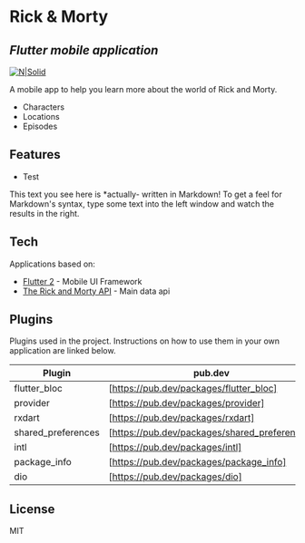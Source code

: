 # Rick & Morty
## _Flutter mobile application_

[![N|Solid](https://flutter.dev/assets/dash/Dashatars-389042bdc0682644666ce0c179964cebeb9f79483330c7ea61543757e10954cc.png)](https://flutter.dev/dash)



A mobile app to help you learn more about the world of Rick and Morty.

- Characters
- Locations
- Episodes

## Features

- Test

This text you see here is *actually- written in Markdown! To get a feel
for Markdown's syntax, type some text into the left window and
watch the results in the right.

## Tech

Applications based on:

- [Flutter 2](https://flutter.dev/) - Mobile UI Framework
- [The Rick and Morty API](https://rickandmortyapi.com/) - Main data api

## Plugins

Plugins used in the project.
Instructions on how to use them in your own application are linked below.

| Plugin | pub.dev |
| ------ | ------ |
| flutter_bloc | [https://pub.dev/packages/flutter_bloc] |
| provider | [https://pub.dev/packages/provider] |
| rxdart | [https://pub.dev/packages/rxdart] |
| shared_preferences | [https://pub.dev/packages/shared_preferences] |
| intl | [https://pub.dev/packages/intl] |
| package_info | [https://pub.dev/packages/package_info] |
| dio | [https://pub.dev/packages/dio] |



## License

MIT
